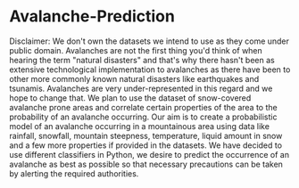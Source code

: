 # Avalanche-Prediction
Disclaimer: We don't own the datasets we intend to use as they come under public domain.
Avalanches are not the first thing you'd think of when hearing the term "natural disasters" and that's why there hasn't been as extensive technological implementation to avalanches as there have been to other more commonly known natural disasters like earthquakes and tsunamis. Avalanches are very under-represented in this regard and we hope to change that.
We plan to use the dataset of snow-covered avalanche prone areas and correlate certain properties of the area to the probability of an avalanche occurring.
Our aim is to create a probabilistic model of an avalanche occurring in a mountainous area using data like rainfall, snowfall, mountain steepness, temperature, liquid amount in snow and a few more properties if provided in the datasets. 
We have decided to use different classifiers in Python, we desire to predict the occurrence of an avalanche as best as possible so that necessary precautions can be taken by alerting the required authorities.
